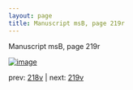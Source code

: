 ```yaml
---
layout: page
title: Manuscript msB, page 219r
---
```


Manuscript msB, page 219r

[![image](http://www.homermultitext.org/iipsrv?OBJ=IIP,1.0&FIF=/project/homer/pyramidal/deepzoom/hmt/vbbifolio/pending/vb_218v_219r.tif&WID=100&CVT=JPEG)](http://www.homermultitext.org/ict2/?urn=urn:cite2:hmt:vbbifolio.pending:vb_218v_219r)

prev:  [218v](../218v) | next:  [219v](../219v)

